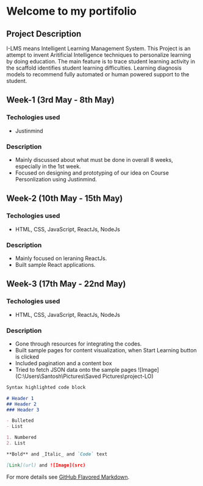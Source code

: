 # Welcome to my portifolio

## Project Description
I-LMS means Intelligent Learning Management System. This Project is an attempt to invent Aritificial Intelligence techniques to personalize learning by doing education. The main feature is to trace student learning activity in the scaffold identifies student learning difficulties. Learning diagnosis models to recommend fully automated or human powered support to the student.

## Week-1 (3rd May - 8th May)
### Techologies used 
- Justinmind
### Description
- Mainly discussed about what must be done in overall 8 weeks, especially in the 1st week.
- Focused on designing and prototyping of our idea on Course Personlization using Justinmind.

## Week-2 (10th May - 15th May)
### Techologies used 
- HTML, CSS, JavaScript, ReactJs, NodeJs
### Description
- Mainly focused on leraning ReactJs.
- Built sample React applications.

## Week-3 (17th May - 22nd May)
### Techologies used 
- HTML, CSS, JavaScript, ReactJs, NodeJs
### Description
- Gone through resources for integrating the codes.
- Built sample pages for content visualization, when Start Learning button is clicked
- Included pagination and a content box
- Tried to fetch JSON data onto the sample pages
![Image](C:\Users\Santosh\Pictures\Saved Pictures\project-LO)

```markdown
Syntax highlighted code block

# Header 1
## Header 2
### Header 3

- Bulleted
- List

1. Numbered
2. List

**Bold** and _Italic_ and `Code` text

[Link](url) and ![Image](src)
```

For more details see [GitHub Flavored Markdown](https://guides.github.com/features/mastering-markdown/).

